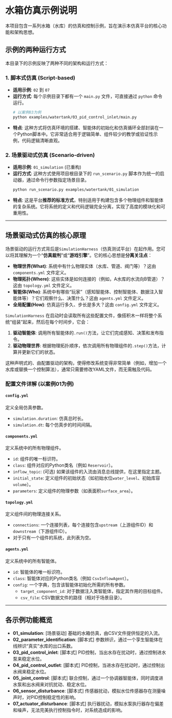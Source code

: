 # 水箱仿真示例说明

本项目包含一系列水箱（水库）的仿真和控制示例，旨在演示本仿真平台的核心功能和架构思想。

## 示例的两种运行方式

本目录下的示例反映了两种不同的架构和运行方式：

### 1. 脚本式仿真 (Script-based)

- **适用示例**: `02` 到 `07`
- **运行方式**: 每个示例目录下都有一个 `main.py` 文件，可直接通过 `python` 命令运行。
  ```bash
  # 以案例03为例
  python examples/watertank/03_pid_control_inlet/main.py
  ```
- **特点**: 这种方式将仿真环境的搭建、智能体的初始化和仿真循环全部封装在一个Python脚本中。它非常适合用于逻辑简单、组件较少的教学或验证性示例，代码逻辑清晰直观。

### 2. 场景驱动式仿真 (Scenario-driven)

- **适用示例**: `01_simulation` (已重构)
- **运行方式**: 这种方式使用项目根目录下的 `run_scenario.py` 脚本作为统一的启动器，通过命令行参数指定场景目录。
  ```bash
  python run_scenario.py examples/watertank/01_simulation
  ```
- **特点**: 这是平台**推荐的标准方式**，特别适用于构建包含多个物理组件和智能体的复杂系统。它将系统的定义和代码逻辑完全分离，实现了高度的模块化和可重用性。

---

## 场景驱动式仿真的核心原理

场景驱动的运行方式背后是`SimulationHarness`（仿真测试平台）在起作用。您可以将其理解为一个“**仿真裁判**”或“**游戏引擎**”。它的核心思想是**分离关注点**：

- **物理世界(What)**: 系统中有什么物理实体（水库、管道、阀门等）？这由 `components.yml` 文件定义。
- **物理拓扑(Where)**: 这些实体是如何连接的（例如，A水库的水流向B管道）？这由 `topology.yml` 文件定义。
- **智能体(Who)**: 系统中有哪些“玩家”（感知智能体、控制智能体、数据注入智能体等）？它们观察什么、决策什么？这由 `agents.yml` 文件定义。
- **全局配置(How)**: 仿真运行多久、步长是多大？这由 `config.yml` 文件定义。

`SimulationHarness` 在启动时会读取所有这些配置文件，像搭积木一样将整个系统“组装”起来，然后在每个时间步，它会：
1.  **驱动智能体**: 调用所有智能体的`.run()`方法，让它们完成感知、决策和发布指令。
2.  **驱动物理世界**: 根据物理拓扑顺序，依次调用所有物理组件的`.step()`方法，计算并更新它们的状态。

这种声明式的、由配置驱动的架构，使得修改系统变得非常简单（例如，增加一个水库或替换一个控制算法），通常只需要修改YAML文件，而无需触及代码。

### 配置文件详解 (以案例01为例)

#### `config.yml`
定义全局仿真参数。
- `simulation.duration`: 仿真总时长。
- `simulation.dt`: 每个仿真步的时间间隔。

#### `components.yml`
定义系统中的所有物理组件。
- `id`: 组件的唯一标识符。
- `class`: 组件对应的Python类名（例如 `Reservoir`）。
- `inflow_topic`: (可选) 如果该组件的入流由消息总线提供，在这里指定主题。
- `initial_state`: 定义组件的初始状态（如初始水位`water_level`、初始库容`volume`）。
- `parameters`: 定义组件的物理参数（如表面积`surface_area`）。

#### `topology.yml`
定义组件间的物理连接关系。
- `connections`: 一个连接列表，每个连接包含`upstream`（上游组件ID）和`downstream`（下游组件ID）。
- 对于只有一个组件的系统，此列表为空。

#### `agents.yml`
定义系统中的所有智能体。
- `id`: 智能体的唯一标识符。
- `class`: 智能体对应的Python类名（例如 `CsvInflowAgent`）。
- `config`: 一个字典，包含该智能体初始化所需的所有参数。
  - `target_component_id`: 对于数据注入类智能体，指定其作用的目标组件。
  - `csv_file`: CSV数据文件的路径（相对于场景目录）。

---

## 各示例功能概览

- **01_simulation**: [场景驱动] 基础的水箱仿真，由CSV文件提供恒定的入流。
- **02_parameter_identification**: [脚本式] 参数辨识，通过一个孪生智能体在线辨识“真实”水库的出口系数。
- **03_pid_control_inlet**: [脚本式] PID控制，当出水存在扰动时，通过控制进水泵来稳定水位。
- **04_pid_control_outlet**: [脚本式] PID控制，当进水存在扰动时，通过控制出水阀来稳定水位。
- **05_joint_control**: [脚本式] 联合控制，通过一个协调器智能体，同时调度进水泵和出水阀来对抗扰动、稳定水位。
- **06_sensor_disturbance**: [脚本式] 传感器扰动，模拟水位传感器存在测量噪声时，对PID控制稳定性的影响。
- **07_actuator_disturbance**: [脚本式] 执行器扰动，模拟水泵执行器存在偏差和噪声，无法完美执行控制指令时，对系统造成的影响。
